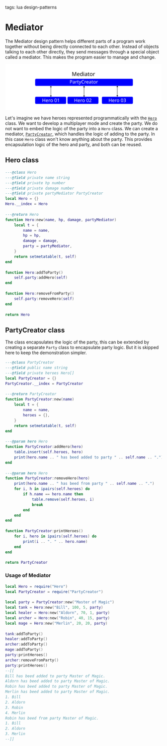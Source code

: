 <!-- Description: The Mediator design pattern helps different parts of a program work together without being directly connected to each other. Instead of objects talking to each other directly, they send messages through a special object called a mediator. This makes the program easier to manage and change. -->

tags: lua design-patterns

# Mediator

The Mediator design pattern helps different parts of a program work together without being directly connected to each
other. Instead of objects talking to each other directly, they send messages through a special object called a mediator. 
This makes the program easier to manage and change.

![Mediator Scheme](/assets/img/dp-mediator.svg)

Let's imagine we have heroes represented programmatically with the [`Hero`](#hero-class) class. We want to develop a 
multiplayer mode and create the party. We do not want to embed the logic of the party into a `Hero` class. We can
create a mediator, [`PartyCreator`](#partycreator-class), which handles the logic of adding to the party. In this case
`Hero` class won't know anything about the party. This provides encapsulation logic of the hero and party, and both
can be reused.

## Hero class

```lua
---@class Hero
---@field private name string
---@field private hp number
---@field private damage number
---@field private partyMediator PartyCreator
local Hero = {}
Hero.__index = Hero

---@return Hero
function Hero:new(name, hp, damage, partyMediator)
	local t = {
		name = name,
		hp = hp,
		damage = damage,
		party = partyMediator,
	}
	return setmetatable(t, self)
end

function Hero:addToParty()
	self.party:addHero(self)
end

function Hero:removeFromParty()
	self.party:removeHero(self)
end

return Hero
```

## PartyCreator class

The class encapsulates the logic of the party, this can be extended by creating a separate `Party` class to encapsulate
party logic. But it is skipped here to keep the demonstration simpler.

```lua
---@class PartyCreator
---@field public name string
---@field private heroes Hero[]
local PartyCreator = {}
PartyCreator.__index = PartyCreator

---@return PartyCreator
function PartyCreator:new(name)
	local t = {
		name = name,
		heroes = {},
	}
	return setmetatable(t, self)
end

---@param hero Hero
function PartyCreator:addHero(hero)
	table.insert(self.heroes, hero)
	print(hero.name .. " has beed added to party " .. self.name .. ".")
end

---@param hero Hero
function PartyCreator:removeHero(hero)
	print(hero.name .. " has beed from party " .. self.name .. ".")
	for i, h in ipairs(self.heroes) do
		if h.name == hero.name then
			table.remove(self.heroes, i)
			break
		end
	end
end

function PartyCreator:printHeroes()
	for i, hero in ipairs(self.heroes) do
		print(i .. ". " .. hero.name)
	end
end

return PartyCreator
```

### Usage of Mediator

```lua
local Hero = require("Hero")
local PartyCreator = require("PartyCreator")

local party = PartyCreator:new("Master of Magic")
local tank = Hero:new("Bill", 100, 5, party)
local healer = Hero:new("Aldorn", 70, 1, party)
local archer = Hero:new("Robin", 40, 15, party)
local mage = Hero:new("Merlin", 20, 20, party)

tank:addToParty()
healer:addToParty()
archer:addToParty()
mage:addToParty()
party:printHeroes()
archer:removeFromParty()
party:printHeroes()
--[[
Bill has beed added to party Master of Magic.
Aldorn has beed added to party Master of Magic.
Robin has beed added to party Master of Magic.
Merlin has beed added to party Master of Magic.
1. Bill
2. Aldorn
3. Robin
4. Merlin
Robin has beed from party Master of Magic.                                      
1. Bill
2. Aldorn
3. Merlin
--]]
```